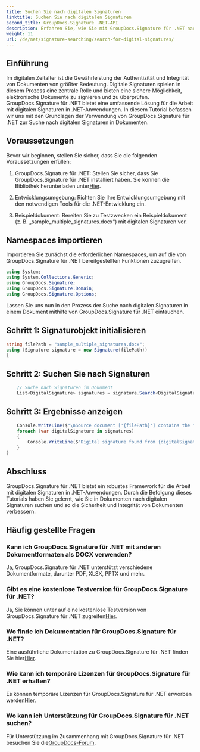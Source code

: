 ```yaml
---
title: Suchen Sie nach digitalen Signaturen
linktitle: Suchen Sie nach digitalen Signaturen
second_title: GroupDocs.Signature .NET-API
description: Erfahren Sie, wie Sie mit GroupDocs.Signature für .NET nach digitalen Signaturen in Dokumenten suchen. Verbessern Sie mit dieser umfassenden Lösung die Sicherheit und Integrität von Dokumenten.
weight: 11
url: /de/net/signature-searching/search-for-digital-signatures/
---
```

## Einführung
Im digitalen Zeitalter ist die Gewährleistung der Authentizität und Integrität von Dokumenten von größter Bedeutung. Digitale Signaturen spielen in diesem Prozess eine zentrale Rolle und bieten eine sichere Möglichkeit, elektronische Dokumente zu signieren und zu überprüfen. GroupDocs.Signature für .NET bietet eine umfassende Lösung für die Arbeit mit digitalen Signaturen in .NET-Anwendungen. In diesem Tutorial befassen wir uns mit den Grundlagen der Verwendung von GroupDocs.Signature für .NET zur Suche nach digitalen Signaturen in Dokumenten.
## Voraussetzungen
Bevor wir beginnen, stellen Sie sicher, dass Sie die folgenden Voraussetzungen erfüllen:
1.  GroupDocs.Signature für .NET: Stellen Sie sicher, dass Sie GroupDocs.Signature für .NET installiert haben. Sie können die Bibliothek herunterladen unter[Hier](https://releases.groupdocs.com/signature/net/).
   
2. Entwicklungsumgebung: Richten Sie Ihre Entwicklungsumgebung mit den notwendigen Tools für die .NET-Entwicklung ein.
   
3. Beispieldokument: Bereiten Sie zu Testzwecken ein Beispieldokument (z. B. „sample_multiple_signatures.docx“) mit digitalen Signaturen vor.

## Namespaces importieren
Importieren Sie zunächst die erforderlichen Namespaces, um auf die von GroupDocs.Signature für .NET bereitgestellten Funktionen zuzugreifen.

```csharp
using System;
using System.Collections.Generic;
using GroupDocs.Signature;
using GroupDocs.Signature.Domain;
using GroupDocs.Signature.Options;
```

Lassen Sie uns nun in den Prozess der Suche nach digitalen Signaturen in einem Dokument mithilfe von GroupDocs.Signature für .NET eintauchen.
## Schritt 1: Signaturobjekt initialisieren
```csharp
string filePath = "sample_multiple_signatures.docx";
using (Signature signature = new Signature(filePath))
{
```
## Schritt 2: Suchen Sie nach Signaturen
```csharp
	// Suche nach Signaturen im Dokument
	List<DigitalSignature> signatures = signature.Search<DigitalSignature>(SignatureType.Digital);
```
## Schritt 3: Ergebnisse anzeigen
```csharp
	Console.WriteLine($"\nSource document ['{filePath}'] contains the following signatures.");
	foreach (var digitalSignature in signatures)
	{
		Console.WriteLine($"Digital signature found from {digitalSignature.SignTime} with validation flag {digitalSignature.IsValid}. Certificate SN {digitalSignature.Certificate?.SerialNumber}");
	}
}
```

## Abschluss
GroupDocs.Signature für .NET bietet ein robustes Framework für die Arbeit mit digitalen Signaturen in .NET-Anwendungen. Durch die Befolgung dieses Tutorials haben Sie gelernt, wie Sie in Dokumenten nach digitalen Signaturen suchen und so die Sicherheit und Integrität von Dokumenten verbessern.
## Häufig gestellte Fragen
### Kann ich GroupDocs.Signature für .NET mit anderen Dokumentformaten als DOCX verwenden?
Ja, GroupDocs.Signature für .NET unterstützt verschiedene Dokumentformate, darunter PDF, XLSX, PPTX und mehr.
### Gibt es eine kostenlose Testversion für GroupDocs.Signature für .NET?
Ja, Sie können unter auf eine kostenlose Testversion von GroupDocs.Signature für .NET zugreifen[Hier](https://releases.groupdocs.com/).
### Wo finde ich Dokumentation für GroupDocs.Signature für .NET?
 Eine ausführliche Dokumentation zu GroupDocs.Signature für .NET finden Sie hier[Hier](https://tutorials.groupdocs.com/signature/net/).
### Wie kann ich temporäre Lizenzen für GroupDocs.Signature für .NET erhalten?
 Es können temporäre Lizenzen für GroupDocs.Signature für .NET erworben werden[Hier](https://purchase.groupdocs.com/temporary-license/).
### Wo kann ich Unterstützung für GroupDocs.Signature für .NET suchen?
 Für Unterstützung im Zusammenhang mit GroupDocs.Signature für .NET besuchen Sie die[GroupDocs-Forum](https://forum.groupdocs.com/c/signature/13).